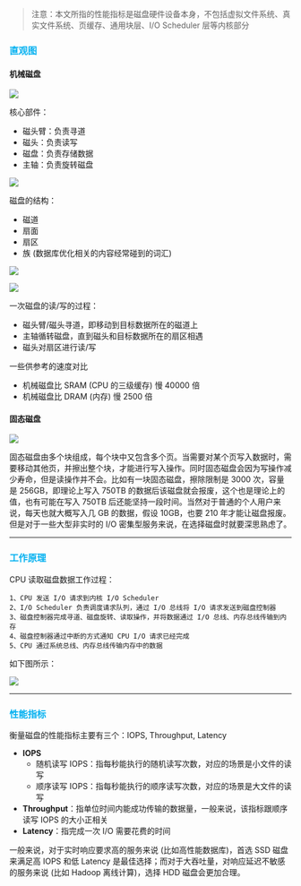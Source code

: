 > 注意：本文所指的性能指标是磁盘硬件设备本身，不包括虚拟文件系统、真实文件系统、页缓存、通用块层、I/O Scheduler 层等内核部分

### <font color=#00b0f0>直观图</font>

#### 机械磁盘

![](https://raw.githubusercontent.com/hsxhr-10/picture/master/%E6%9C%BA%E6%A2%B0%E7%A3%81%E7%9B%981.jpg)

核心部件：

- 磁头臂：负责寻道
- 磁头：负责读写
- 磁盘：负责存储数据
- 主轴：负责旋转磁盘

![](https://raw.githubusercontent.com/hsxhr-10/picture/master/%E6%9C%BA%E6%A2%B0%E7%A3%81%E7%9B%982.jpg)

磁盘的结构：

- 磁道
- 扇面
- 扇区
- 族 (数据库优化相关的内容经常碰到的词汇)

![](https://raw.githubusercontent.com/hsxhr-10/picture/master/%E6%9C%BA%E6%A2%B0%E7%A3%81%E7%9B%983.jpg)

![](https://raw.githubusercontent.com/hsxhr-10/picture/master/%E6%9C%BA%E6%A2%B0%E7%A3%81%E7%9B%984.jpg)

一次磁盘的读/写的过程：

- 磁头臂/磁头寻道，即移动到目标数据所在的磁道上
- 主轴循转磁盘，直到磁头和目标数据所在的扇区相遇
- 磁头对扇区进行读/写

一些供参考的速度对比

- 机械磁盘比 SRAM (CPU 的三级缓存) 慢 40000 倍
- 机械磁盘比 DRAM (内存) 慢 2500 倍

#### 固态磁盘

![](https://raw.githubusercontent.com/hsxhr-10/picture/master/%E5%9B%BA%E6%80%81%E7%A3%81%E7%9B%98.jpg)

固态磁盘由多个块组成，每个块中又包含多个页。当需要对某个页写入数据时，需要移动其他页，并擦出整个块，才能进行写入操作。同时固态磁盘会因为写操作减少寿命，但是读操作并不会。比如有一块固态磁盘，擦除限制是 3000 次，容量是 256GB，即理论上写入 750TB 的数据后该磁盘就会报废，这个也是理论上的值，也有可能在写入 750TB 后还能坚持一段时间。当然对于普通的个人用户来说，每天也就大概写入几 GB 的数据，假设 10GB，也要 210 年才能让磁盘报废。但是对于一些大型非实时的 I/O 密集型服务来说，在选择磁盘时就要深思熟虑了。

---

### <font color=#00b0f0>工作原理</font>

CPU 读取磁盘数据工作过程：

```
1、CPU 发送 I/O 请求到内核 I/O Scheduler
2、I/O Scheduler 负责调度请求队列，通过 I/O 总线将 I/O 请求发送到磁盘控制器
3、磁盘控制器完成寻道、磁盘旋转、读取操作，并将数据通过 I/O 总线、内存总线传输到内存
4、磁盘控制器通过中断的方式通知 CPU I/O 请求已经完成
5、CPU 通过系统总线、内存总线传输内存中的数据
```

如下图所示：

![](https://raw.githubusercontent.com/hsxhr-10/picture/master/%E7%A3%81%E7%9B%98%E5%B7%A5%E4%BD%9C%E5%8E%9F%E7%90%86.png)

---

### <font color=#00b0f0>性能指标</font>

衡量磁盘的性能指标主要有三个：IOPS, Throughput, Latency

- **IOPS**
  - 随机读写 IOPS：指每秒能执行的随机读写次数，对应的场景是小文件的读写
  - 顺序读写 IOPS：指每秒能执行的顺序读写次数，对应的场景是大文件的读写
- **Throughput**：指单位时间内能成功传输的数据量，一般来说，该指标跟顺序读写 IOPS 的大小正相关
- **Latency**：指完成一次 I/O 需要花费的时间

一般来说，对于实时响应要求高的服务来说 (比如高性能数据库)，首选 SSD 磁盘来满足高 IOPS 和低 Latency 是最佳选择；而对于大吞吐量，对响应延迟不敏感的服务来说 (比如 Hadoop 离线计算)，选择 HDD 磁盘会更加合理。


